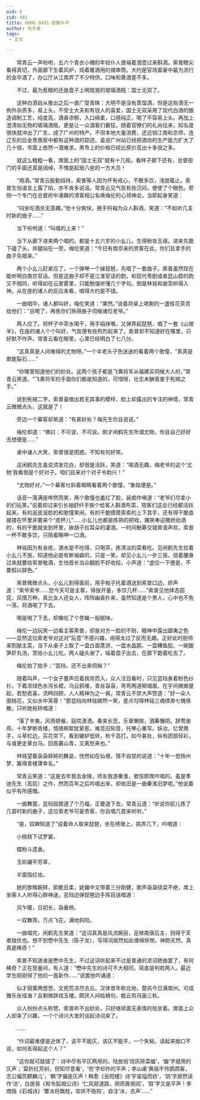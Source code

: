 ```yaml
---
aid: 6
zid: 481
title: 0006.0481-歌舞升平
author: 吹牛者
tags: 
 - 正文

---
```




　　常青云一声吩咐，五六个青衣小帽的年轻仆人便端着酒壶过来斟酒。索普眼尖看得真切，外面廊下生着风炉，炖着暖酒用的锡串筒。大约是官场富豪中最为流行的金华酒了，办公厅从江南弄了不少特供，口味和黄酒差不多。

　　不过，最为惹眼的还是盘子上明晃晃的玻璃酒瓶：国士无双了。

　　这种白酒自从推出之后一直广受青睐：大明不是没有蒸馏酒，但是这些酒无一例外杂质多，易上头，不受士大夫和有钱人的喜爱，国士无双采用了现代白酒的酿造调制工艺，纯度高，酒香浓郁，入口绵柔，口感纯正，喝了不容易上头。再加上澄清如无物的玻璃酒瓶，更是让一众酒客们癫狂。随着官僚们的礼尚往来，知名度很快就冲出了广东，成了广州的特产。不但本地大量消费，还远销江南和京师，连辽东的后金贵族家中都有这种酒的踪迹。虽说广州站已经把酒坊的生产能力扩大了几十倍，市面上依然一酒难求。黑市上的价格已经比原价高出十多倍之多。

　　就这么粗粗一看，席面上的“国士无双”就有十几瓶，看样子廊下还有，总督衙门的手面还真是阔绰，不愧是起居八座的一方大员！

　　“用酒。”常青云殷勤招待，索普等人因为怀有戒心，不敢多饮，浅尝辄止。索普生怕语言上露了陷，亦不肯多说话。常青云见气氛有些沉闷，便使了个眼色。旁侧一个专门在总督府中凑趣的清客相公名唤梅伦的心领神会，当即起身笑道：

　　“闷坐吃酒总无意趣。”他十分爽快，挽手捋袖为众人斟酒，笑道：“不如听几支时新的曲子……”

　　当下吩咐道：“叫唱的上来！”

　　当下从廊下进来两个唱的。都是十五六岁的小幺儿，生得粉妆玉琢。进来先跪下磕了头，并腿站在一旁。梅伦笑道：“今日有南京来的贵客在此，你们且拿手的曲子先唱来。”

　　两个小幺儿赶紧应了，一个弹琴一个操琵琶，先唱了一套曲子。索普虽然现在能听明白南京官话。但是这曲子却不是江淮官话的韵，和现代粤剧或者昆山腔的韵又不相同，听得如在云里雾里，只能勉强听懂几个字句。倒是林铭和谢澎听得入神。从在座的诸人的反应来看，唱得大约是不错。

　　一曲唱毕，诸人都叫好，梅伦笑道：“果然。”说着将桌上喝剩的一盏桂花茶赏给他们：“且喝了，再拣你们熟得曲子伺候诸位老爷。”

　　两人应了。将杯子中茶水喝干，用手绢抹嘴，又弹弄起琵琶，唱了一套《山坡羊》，在座的诸人个个叫好，气氛便有些热烈起来了。索普却不知道好在哪里，只好默不作声。常青云看在眼里，心里已经明白了七八分。

　　“这真真是人间难得的尤物呀。”一个半老头子色迷迷的看着两个歌僮，“真真是歌能裂石……”

　　“你哪里知道他们的妙处。这两个孩子都是飞黄将军从福建买伺候大人的，”常青云笑道。“飞黄将军的手面你们都是知道的，可惜呀，壮志未酬竟害于髡贼之手。”

　　说到髡贼二字，索普虽做出若无其事的模样，脸上却露出的专注的神情，常青云微微点头，这就是了！

　　旁边一个幕客却笑道：“有甚妙处？梅先生你且说说。”

　　梅伦却道：“佛曰：不可说，不可说。刚才闲鹤先生所谓尤物，你且自己好好去想便是……”

　　桌中诸人大笑，索普很是困惑。不知有何好笑。

　　这闲鹤先生虽说须发花白，却很是活跃，笑道：“喝酒无趣，梅老爷的这个‘尤物’我看倒是个好对子。咱们且来对个对子令助兴！”

　　“尤物好对，”一个幕客乜斜着眼睛看着两个歌僮，“象姑便是。”

　　话音一落满座哗然而笑，两个歌僮也羞红了脸，装痴作嗔道：“老爷们尽拿小的们玩笑。”说着却过来引长袖舒纤手挨个给客人斟酒布菜，陪客们这会已经都活跃起来。有的涎皮涎脸的和歌僮笑闹，有的干脆摸摸索索的上下其手，还有得干脆直接搂在怀里非要来个“皮杯儿”……小幺儿也都是练熟的把戏，媚笑奉迎撒娇劝酒的，有的干脆就坐到怀里，揪胡子拉耳朵的灌酒。一时间觥筹交错笑语声欢。索普一杯不敢多饮，只陪着略呷一口酒。

　　林铭因为有金疮，酒水是不吃得，只喝茶，拣清淡的菜肴吃。见闲鹤先生拉着小幺儿不放，知道他必是有断袖癖的，只是一笑。却见小幺儿一步三摇，扭着腰身过来就要给索普敬酒，生怕首长当众翻脸不好收拾，小声道：“虚应一下便是，不要假以辞色。”

　　索普微微点头，小幺儿到得面前，用手帕子托着酒送到索普口边，娇声道：“索爷索爷……您今天可是主客，得放开量，多饮几杯……”索普见他体态窈窕，风情万种，真比女人还女人，阵阵幽香扑来，虽然知道是个男人，心中也不免一荡，将酒喝了下去。

　　喝是喝了下去，却像吃了个苍蝇一般腻味。

　　梅伦一边玩笑一边看主客索普，却是对方一脸的不耐，眼神中露出鄙夷之色――显然这位索老爷对这对“玩意”不感兴趣，闹得太过了反而无趣。正好此时厨师来割献主菜，当下从桌子上取了一盘白面蒸饼、一盘水晶鹅、一盘糟鱼脍、一碗酸笋虾丸汤，赏给小幺儿吃。两人磕头谢了，端着盘子出去，在廊下跪着吃去了。

　　梅伦拍了拍手：“芸珰，还不出来伺候？”

　　随着叫声，一个女子曼声应着挑帘而入，众人注目看时，只见芸珰身着粉色纱衫，下着浓绿色水泻长裙，乌云鸦堆，青丝袅袅，弯弯两道柳烟眉，在宇间微微蹙起，若愁若喜，流眄四顾，人人精神为之一爽。常青云不禁大声赞道：“好一朵人面桃花，又似水中芙蓉！”那芸珰向林铭嫣然一笑，差点勾得林铭三魂缥渺七魄俱散。只听她宛转唱道：

　　“落了辛夷，风雨顿催，庭院潇洒。春来长恁，乐章懒按，酒筹慵把。辞莺谢燕，十年梦断青楼，惰随柳絮犹萦惹。难觅旧知音，托琴心重写。妖冶，忆曾携手，斗草栏边，买花帘下。看到辘轳低转，秋千高打。如今甚处，纵有团扇轻衫，与谁更走章台马。回首暮山青，又离愁来也。”

　　林铭望着袅袅婷婷的舞姿，恍然如在仙境，情不自禁的说道：“十年一觉扬州梦，赢得青楼薄幸名。”

　　常青云笑道：“这是去年我去金陵，师友我游秦淮，歌伎即席吟唱的。虽是季迪先生（高启）之作，然而百年之后吟唱出来，却依旧是一曲秦淮旧梦呢。”他说着似乎有所感慨。

　　一曲舞罢，芸珰屈膝道了个万福，正要退下去，常青云道：“听说你前儿练了几首时新的曲子，这位索老爷可是贵客，你且唱几首来听听。”

　　“是，奴婢知道了”说着命人取来琵琶，坐在绣墩上，挑弄几下，吟唱道：

　　小桃枝下试罗裳，

　　蝶粉斗遗香。

　　玉轮碾平芳草，

　　半面恼红妆。

　　她的歌喉婉转，即脆且柔，妩媚中又带着三分刚健，歌声袅袅绕梁不绝，席上坐客人人听得心醉神迷。芸珰边弹琵琶边手挥目送唱道：

　　风乍暖，日初长，袅垂杨。

　　一双舞燕，万点飞花，满地斜阳。

　　一曲唱完，闲鹤先生笑道：“这词真真是风流婉丽，足继南唐后主，则得于天者独优也。想不到懋中先生（陈子龙），写得词居然如此缠绵悱恻，神韵天然。真真是稀奇！”

　　索普不知道谁是懋中先生，不过这词听起来不过是普通的浓词艳曲罢了，有何稀奇？正在思量间，有人道：“懋中先生的诗可不大相同，简直是判若两人。最近学生刚刚得了他的一首新作……”说罢他吟诵道：

　　仙才寂寞两悠悠，文苑荒凉尽古丘。汉体昔年称北地，楚风今日满南州。可成雅乐张瑶海？且剩微辞戏玉楼。颇厌人间枯槁句，裁云剪月画三秋。

　　众人纷纷点头称赞，索普听不出妙处，只好继续面无表情的枯坐着。席面上众人却来了兴趣，一个个诗兴大发的谈起诗词来了。

　　……

　　“作词最难便是近体了，该平不能仄，该仄不能平，一个失粘，读起来拗口不说，如何丢得起这个人？”

　　“这你就可就错了：诗中尽有平仄两用的。陆放翁‘烧灰除菜蝗’，‘蝗’字就用的仄声；‘莫折红芳树，但知尽意看’，‘但’字却作的平声；李山甫‘黄祖不怜鹦鹉客，志公偏赏麒麟儿’，‘麒’字偏是仄声！韩愈《岳阳楼》诗‘宇宙隘而妨’，‘妨’字居然读作‘访’，白居易《和令狐相公诗》‘仁风扇道路，阴雨膏阁阎’，‘扇’字又是平声！李商隐《石城诗》‘簟冰将飘枕，帘烘不隐钩’，自注‘冰，去声’……”


